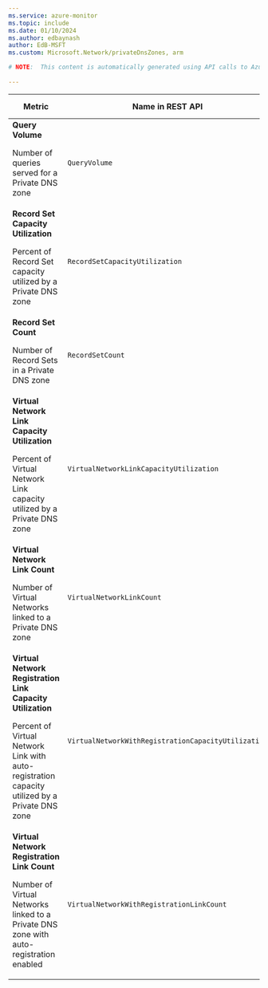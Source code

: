 ```yaml
---
ms.service: azure-monitor
ms.topic: include
ms.date: 01/10/2024
ms.author: edbaynash
author: EdB-MSFT
ms.custom: Microsoft.Network/privateDnsZones, arm

# NOTE:  This content is automatically generated using API calls to Azure. Any edits made on these files will be overwritten in the next run of the script. 
 
---
```


  
  
|Metric|Name in REST API|Unit|Aggregation|Dimensions|Time Grains|DS Export|
|---|---|---|---|---|---|---|
|**Query Volume**<p><p>Number of queries served for a Private DNS zone |`QueryVolume` |Count |Total |\<none\>| |No|
|**Record Set Capacity Utilization**<p><p>Percent of Record Set capacity utilized by a Private DNS zone |`RecordSetCapacityUtilization` |Percent |None, Average, Minimum, Maximum, Count |\<none\>| |No|
|**Record Set Count**<p><p>Number of Record Sets in a Private DNS zone |`RecordSetCount` |Count |None, Average, Minimum, Maximum, Count |\<none\>| |No|
|**Virtual Network Link Capacity Utilization**<p><p>Percent of Virtual Network Link capacity utilized by a Private DNS zone |`VirtualNetworkLinkCapacityUtilization` |Percent |None, Average, Minimum, Maximum, Count |\<none\>| |No|
|**Virtual Network Link Count**<p><p>Number of Virtual Networks linked to a Private DNS zone |`VirtualNetworkLinkCount` |Count |None, Average, Minimum, Maximum, Count |\<none\>| |No|
|**Virtual Network Registration Link Capacity Utilization**<p><p>Percent of Virtual Network Link with auto-registration capacity utilized by a Private DNS zone |`VirtualNetworkWithRegistrationCapacityUtilization` |Percent |None, Average, Minimum, Maximum, Count |\<none\>| |No|
|**Virtual Network Registration Link Count**<p><p>Number of Virtual Networks linked to a Private DNS zone with auto-registration enabled |`VirtualNetworkWithRegistrationLinkCount` |Count |None, Average, Minimum, Maximum, Count |\<none\>| |No|